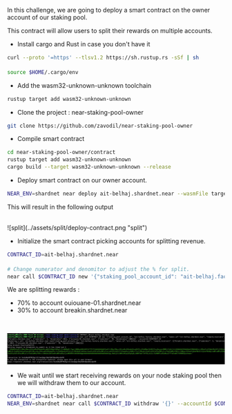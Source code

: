 
In this challenge, we are going to  deploy a smart contract on the owner account of our staking pool.

This contract will allow users to split their rewards on multiple accounts.


* Install cargo and Rust in case you don't have it

 ```bash
curl --proto '=https' --tlsv1.2 https://sh.rustup.rs -sSf | sh

source $HOME/.cargo/env
```


* Add the wasm32-unknown-unknown toolchain

 ```bash
rustup target add wasm32-unknown-unknown
```

* Clone the project : near-staking-pool-owner

 ```bash
git clone https://github.com/zavodil/near-staking-pool-owner
```

* Compile smart contract

 ```bash
cd near-staking-pool-owner/contract
rustup target add wasm32-unknown-unknown
cargo build --target wasm32-unknown-unknown --release
```


* Deploy smart contract on our owner account.
 ```bash
NEAR_ENV=shardnet near deploy ait-belhaj.shardnet.near --wasmFile target/wasm32-unknown-unknown/release/contract.wasm
```

This will result in the following output

<br/>
   ![split](../assets/split/deploy-contract.png "split")
<br/>

* Initialize the smart contract picking accounts for splitting revenue.


 ```bash
CONTRACT_ID=ait-belhaj.shardnet.near

# Change numerator and denomitor to adjust the % for split.
near call $CONTRACT_ID new '{"staking_pool_account_id": "ait-belhaj.factory.shardnet.near", "owner_id":"ait-belhaj.shardnet.near", "reward_receivers": [["breakin.shardnet.near", {"numerator": 3, "denominator":10}], ["ouiouane-01.shardnet.near", {"numerator": 70, "denominator":100}]]}' --accountId $CONTRACT_ID
```

We are splitting rewards :

- 70% to account ouiouane-01.shardnet.near
- 30% to account breakin.shardnet.near


 <br/>

   ![split](../assets/split/splitting.png "split")
<br/>

* We wait until we start receiving rewards on your node staking pool then we will withdraw them to our account.


 ```bash
CONTRACT_ID=ait-belhaj.shardnet.near
NEAR_ENV=shardnet near call $CONTRACT_ID withdraw '{}' --accountId $CONTRACT_ID --gas 200000000000000
```




